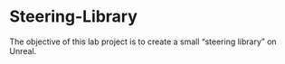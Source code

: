 # Steering-Library
The objective of this lab project is to create a small “steering library” on Unreal.
